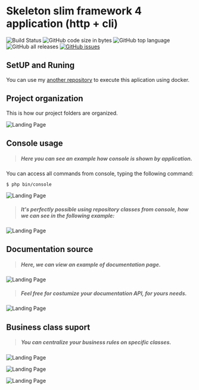 # Skeleton slim framework 4 application (http + cli)

![Build Status](https://github.com/gabrielpcruz/slim/actions/workflows/php.yml/badge.svg)
![GitHub code size in bytes](https://img.shields.io/github/languages/code-size/gabrielpcruz/slim)
![GitHub top language](https://img.shields.io/github/languages/top/gabrielpcruz/slim)
![GitHub all releases](https://img.shields.io/github/downloads/gabrielpcruz/slim/total)
[![GitHub issues](https://img.shields.io/github/issues/gabrielpcruz/slim?style)](https://github.com/gabrielpcruz/slim/issues)

## SetUP and Runing

You can use my [another repository](https://github.com/gabrielpcruz/application-php)
to execute this aplication using docker.

## Project organization

This is how our project folders are organized.

![Landing Page](docs/img/project_organizations_path.png)

## Console usage

> ##### Here you can see an example how console is shown by application.

You can access all commands from console, typing the following command:

```
$ php bin/console 
```

![Landing Page](docs/img/full_console.png)

> ##### It's perfectly possible using repository classes from console, how we can see in the following example:

![Landing Page](docs/img/console_example_command.png)

## Documentation source

> ##### Here, we can view an example of documentation page.

![Landing Page](docs/img/documentation_print.png)

> ##### Feel free for costumize your documentation API, for yours needs.

![Landing Page](docs/img/documentation_print_post_example.png)

## Business class suport

> ##### You can centralize your business rules on specific classes.

![Landing Page](docs/img/code_example_business_class_03.png)

![Landing Page](docs/img/code_example_business_class_01.png)

![Landing Page](docs/img/code_example_business_class_02.png)
